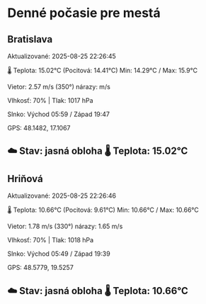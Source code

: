 ﻿# Denné počasie pre mestá

## Bratislava
Aktualizované: 2025-08-25 22:26:45

🌡️ Teplota: 15.02°C 
(Pocitová: 14.41°C)
Min: 14.29°C / Max: 15.9°C

Vietor: 2.57 m/s    (350°) 
nárazy:  m/s

Vlhkosť: 70% | Tlak: 1017 hPa

Slnko: Východ 05:59 / Západ 19:47

GPS: 48.1482, 17.1067

☁️ Stav: jasná obloha        🌡️ Teplota: 15.02°C
---

## Hriňová
Aktualizované: 2025-08-25 22:26:46

🌡️ Teplota: 10.66°C 
(Pocitová: 9.61°C)
Min: 10.66°C / Max: 10.66°C

Vietor: 1.78 m/s (330°)
nárazy: 1.65 m/s

Vlhkosť: 70% | Tlak: 1018 hPa

Slnko: Východ 05:49 / Západ 19:39

GPS: 48.5779, 19.5257

☁️ Stav: jasná obloha        🌡️ Teplota: 10.66°C
---
